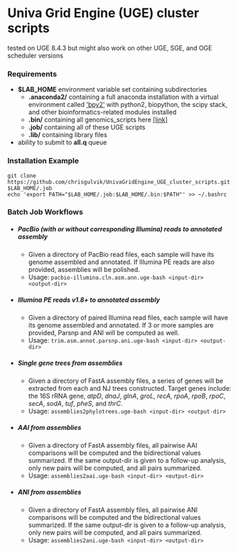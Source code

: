 # Univa Grid Engine (UGE) cluster scripts
tested on UGE 8.4.3 but might also work on other UGE, SGE, and OGE scheduler versions


### Requirements
- **$LAB_HOME** environment variable set containing subdirectories
  - **.anaconda2/** containing a full anaconda installation with a virtual environment called ['bpy2'](https://github.com/chrisgulvik/genomics_scripts#example-installation-of-bpy2-environment) with python2, biopython, the scipy stack, and other bioinformatics-related modules installed
  - **.bin/** containing all genomics_scripts here [[link]](https://github.com/chrisgulvik/genomics_scripts)
  - **.job/** containing all of these UGE scripts
  - **.lib/** containing library files
- ability to submit to **all.q** queue

### Installation Example

    git clone https://github.com/chrisgulvik/UnivaGridEngine_UGE_cluster_scripts.git $LAB_HOME/.job
    echo 'export PATH="$LAB_HOME/.job:$LAB_HOME/.bin:$PATH"' >> ~/.bashrc

### Batch Job Workflows
- ##### PacBio (with or without corresponding Illumina) reads to annotated assembly
  - Given a directory of PacBio read files, each sample will have its genome assembled and annotated. If Illumina PE reads are also provided, assemblies will be polished.
  - Usage: `pacbio-illumina.cln.asm.ann.uge-bash <input-dir> <output-dir>`

- ##### Illumina PE reads v1.8+ to annotated assembly
  - Given a directory of paired Illumina read files, each sample will have its genome assembled and annotated. If 3 or more samples are provided, Parsnp and ANI will be computed as well.
  - Usage: `trim.asm.annot.parsnp.ani.uge-bash <input-dir> <output-dir>`

- ##### Single gene trees from assemblies
  - Given a directory of FastA assembly files, a series of genes will be extracted from each and NJ trees constructed. Target genes include:  the 16S rRNA gene, *atpD*, *dnaJ*, *glnA*, *groL*, *recA*, *rpoA*, *rpoB*, *rpoC*, *secA*, *sodA*, *tuf*, *pheS*, and *thrC*.
  - Usage: `assemblies2phylotrees.uge-bash <input-dir> <output-dir>`

- ##### AAI from assemblies
  - Given a directory of FastA assembly files, all pairwise AAI comparisons will be computed and the bidirectional values summarized. If the same output-dir is given to a follow-up analysis, only new pairs will be computed, and all pairs summarized.
  - Usage: `assemblies2aai.uge-bash <input-dir> <output-dir>`

- ##### ANI from assemblies
  - Given a directory of FastA assembly files, all pairwise ANI comparisons will be computed and the bidirectional values summarized. If the same output-dir is given to a follow-up analysis, only new pairs will be computed, and all pairs summarized.
  - Usage: `assemblies2ani.uge-bash <input-dir> <output-dir>`
